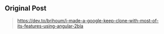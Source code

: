 ## Original Post

> https://dev.to/brihoum/i-made-a-google-keep-clone-with-most-of-its-features-using-angular-2bla
